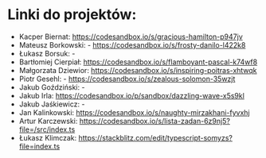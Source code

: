 # Linki do projektów:
* Kacper Biernat: https://codesandbox.io/s/gracious-hamilton-p947jv
* Mateusz Borkowski: - https://codesandbox.io/s/frosty-danilo-l422k8
* Łukasz Borsuk: -
* Bartłomiej Cierpiał: https://codesandbox.io/s/flamboyant-pascal-k74wf8
* Małgorzata Dziewior: https://codesandbox.io/s/inspiring-poitras-xhtwqk
* Piotr Gesehl: - https://codesandbox.io/s/zealous-solomon-35wzjt
* Jakub Goździński: -
* Jakub Irla: https://codesandbox.io/p/sandbox/dazzling-wave-x5s9kl
* Jakub Jaśkiewicz: -
* Jan Kalinkowski: https://codesandbox.io/s/naughty-mirzakhani-fyvxhj
* Artur Karczewski: https://codesandbox.io/s/lista-zadan-6z9nj5?file=/src/index.ts
* Łukasz Klimczak: https://stackblitz.com/edit/typescript-somyzs?file=index.ts

